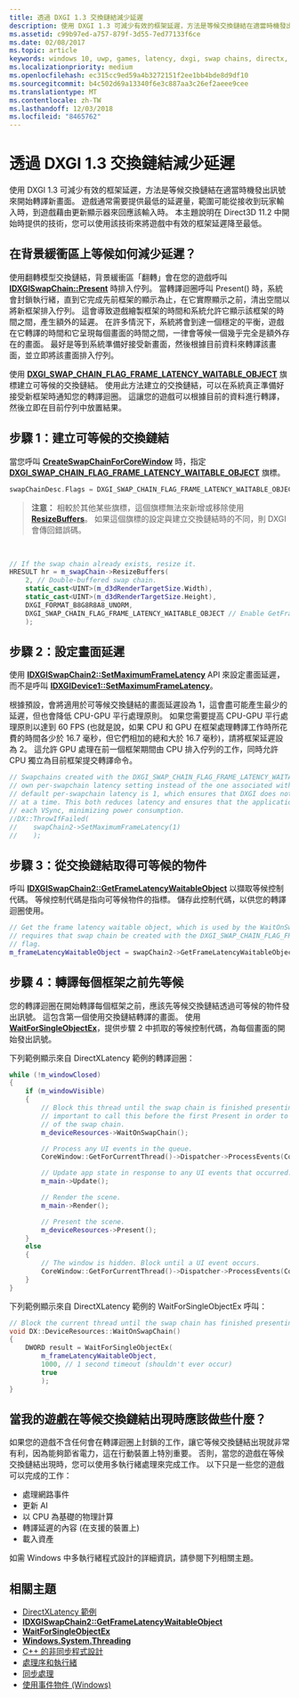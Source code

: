 ```yaml
---
title: 透過 DXGI 1.3 交換鏈結減少延遲
description: 使用 DXGI 1.3 可減少有效的框架延遲，方法是等候交換鏈結在適當時機發出訊號來開始轉譯新畫面。
ms.assetid: c99b97ed-a757-879f-3d55-7ed77133f6ce
ms.date: 02/08/2017
ms.topic: article
keywords: windows 10, uwp, games, latency, dxgi, swap chains, directx, 遊戲, 延遲, 交換鏈結
ms.localizationpriority: medium
ms.openlocfilehash: ec315cc9ed59a4b3272151f2ee1bb4bde8d9df10
ms.sourcegitcommit: b4c502d69a13340f6e3c887aa3c26ef2aeee9cee
ms.translationtype: MT
ms.contentlocale: zh-TW
ms.lasthandoff: 12/03/2018
ms.locfileid: "8465762"
---
```

# <a name="reduce-latency-with-dxgi-13-swap-chains"></a>透過 DXGI 1.3 交換鏈結減少延遲



使用 DXGI 1.3 可減少有效的框架延遲，方法是等候交換鏈結在適當時機發出訊號來開始轉譯新畫面。 遊戲通常需要提供最低的延遲量，範圍可能從接收到玩家輸入時，到遊戲藉由更新顯示器來回應該輸入時。 本主題說明在 Direct3D 11.2 中開始時提供的技術，您可以使用該技術來將遊戲中有效的框架延遲降至最低。

## <a name="how-does-waiting-on-the-back-buffer-reduce-latency"></a>在背景緩衝區上等候如何減少延遲？


使用翻轉模型交換鏈結，背景緩衝區「翻轉」會在您的遊戲呼叫 [**IDXGISwapChain::Present**](https://msdn.microsoft.com/library/windows/desktop/bb174576) 時排入佇列。 當轉譯迴圈呼叫 Present() 時，系統會封鎖執行緒，直到它完成先前框架的顯示為止，在它實際顯示之前，清出空間以將新框架排入佇列。 這會導致遊戲繪製框架的時間和系統允許它顯示該框架的時間之間，產生額外的延遲。 在許多情況下，系統將會到達一個穩定的平衡，遊戲在它轉譯的時間和它呈現每個畫面的時間之間，一律會等候一個幾乎完全是額外存在的畫面。 最好是等到系統準備好接受新畫面，然後根據目前資料來轉譯該畫面，並立即將該畫面排入佇列。

使用 [**DXGI_SWAP_CHAIN_FLAG_FRAME_LATENCY_WAITABLE_OBJECT**](https://msdn.microsoft.com/library/windows/desktop/bb173076) 旗標建立可等候的交換鏈結。 使用此方法建立的交換鏈結，可以在系統真正準備好接受新框架時通知您的轉譯迴圈。 這讓您的遊戲可以根據目前的資料進行轉譯，然後立即在目前佇列中放置結果。

## <a name="step-1-create-a-waitable-swap-chain"></a>步驟 1：建立可等候的交換鏈結


當您呼叫 [**CreateSwapChainForCoreWindow**](https://msdn.microsoft.com/library/windows/desktop/hh404559) 時，指定 [**DXGI\_SWAP\_CHAIN\_FLAG\_FRAME\_LATENCY\_WAITABLE\_OBJECT**](https://msdn.microsoft.com/library/windows/desktop/bb173076) 旗標。

```cpp
swapChainDesc.Flags = DXGI_SWAP_CHAIN_FLAG_FRAME_LATENCY_WAITABLE_OBJECT; // Enable GetFrameLatencyWaitableObject().
```

> **注意：** 相較於其他某些旗標，這個旗標無法來新增或移除使用[**ResizeBuffers**](https://msdn.microsoft.com/library/windows/desktop/bb174577)。 如果這個旗標的設定與建立交換鏈結時的不同，則 DXGI 會傳回錯誤碼。

 

```cpp
// If the swap chain already exists, resize it.
HRESULT hr = m_swapChain->ResizeBuffers(
    2, // Double-buffered swap chain.
    static_cast<UINT>(m_d3dRenderTargetSize.Width),
    static_cast<UINT>(m_d3dRenderTargetSize.Height),
    DXGI_FORMAT_B8G8R8A8_UNORM,
    DXGI_SWAP_CHAIN_FLAG_FRAME_LATENCY_WAITABLE_OBJECT // Enable GetFrameLatencyWaitableObject().
    );
```

## <a name="step-2-set-the-frame-latency"></a>步驟 2：設定畫面延遲


使用 [**IDXGISwapChain2::SetMaximumFrameLatency**](https://msdn.microsoft.com/library/windows/desktop/dn268313) API 來設定畫面延遲，而不是呼叫 [**IDXGIDevice1::SetMaximumFrameLatency**](https://msdn.microsoft.com/library/windows/desktop/ff471334)。

根據預設，會將適用於可等候交換鏈結的畫面延遲設為 1，這會盡可能產生最少的延遲，但也會降低 CPU-GPU 平行處理原則。 如果您需要提高 CPU-GPU 平行處理原則以達到 60 FPS (也就是說，如果 CPU 和 GPU 在框架處理轉譯工作時所花費的時間各少於 16.7 毫秒，但它們相加的總和大於 16.7 毫秒)，請將框架延遲設為 2。 這允許 GPU 處理在前一個框架期間由 CPU 排入佇列的工作，同時允許 CPU 獨立為目前框架提交轉譯命令。

```cpp
// Swapchains created with the DXGI_SWAP_CHAIN_FLAG_FRAME_LATENCY_WAITABLE_OBJECT flag use their
// own per-swapchain latency setting instead of the one associated with the DXGI device. The
// default per-swapchain latency is 1, which ensures that DXGI does not queue more than one frame
// at a time. This both reduces latency and ensures that the application will only render after
// each VSync, minimizing power consumption.
//DX::ThrowIfFailed(
//    swapChain2->SetMaximumFrameLatency(1)
//    );
```

## <a name="step-3-get-the-waitable-object-from-the-swap-chain"></a>步驟 3：從交換鏈結取得可等候的物件


呼叫 [**IDXGISwapChain2::GetFrameLatencyWaitableObject**](https://msdn.microsoft.com/library/windows/desktop/dn268309) 以擷取等候控制代碼。 等候控制代碼是指向可等候物件的指標。 儲存此控制代碼，以供您的轉譯迴圈使用。

```cpp
// Get the frame latency waitable object, which is used by the WaitOnSwapChain method. This
// requires that swap chain be created with the DXGI_SWAP_CHAIN_FLAG_FRAME_LATENCY_WAITABLE_OBJECT
// flag.
m_frameLatencyWaitableObject = swapChain2->GetFrameLatencyWaitableObject();
```

## <a name="step-4-wait-before-rendering-each-frame"></a>步驟 4：轉譯每個框架之前先等候


您的轉譯迴圈在開始轉譯每個框架之前，應該先等候交換鏈結透過可等候的物件發出訊號。 這包含第一個使用交換鏈結轉譯的畫面。 使用 [**WaitForSingleObjectEx**](https://msdn.microsoft.com/library/windows/desktop/ms687036)，提供步驟 2 中抓取的等候控制代碼，為每個畫面的開始發出訊號。

下列範例顯示來自 DirectXLatency 範例的轉譯迴圈：

```cpp
while (!m_windowClosed)
{
    if (m_windowVisible)
    {
        // Block this thread until the swap chain is finished presenting. Note that it is
        // important to call this before the first Present in order to minimize the latency
        // of the swap chain.
        m_deviceResources->WaitOnSwapChain();

        // Process any UI events in the queue.
        CoreWindow::GetForCurrentThread()->Dispatcher->ProcessEvents(CoreProcessEventsOption::ProcessAllIfPresent);

        // Update app state in response to any UI events that occurred.
        m_main->Update();

        // Render the scene.
        m_main->Render();

        // Present the scene.
        m_deviceResources->Present();
    }
    else
    {
        // The window is hidden. Block until a UI event occurs.
        CoreWindow::GetForCurrentThread()->Dispatcher->ProcessEvents(CoreProcessEventsOption::ProcessOneAndAllPending);
    }
}
```

下列範例顯示來自 DirectXLatency 範例的 WaitForSingleObjectEx 呼叫：

```cpp
// Block the current thread until the swap chain has finished presenting.
void DX::DeviceResources::WaitOnSwapChain()
{
    DWORD result = WaitForSingleObjectEx(
        m_frameLatencyWaitableObject,
        1000, // 1 second timeout (shouldn't ever occur)
        true
        );
}
```

## <a name="what-should-my-game-do-while-it-waits-for-the-swap-chain-to-present"></a>當我的遊戲在等候交換鏈結出現時應該做些什麼？


如果您的遊戲不含任何會在轉譯迴圈上封鎖的工作，讓它等候交換鏈結出現就非常有利，因為能夠節省電力，這在行動裝置上特別重要。 否則，當您的遊戲在等候交換鏈結出現時，您可以使用多執行緒處理來完成工作。 以下只是一些您的遊戲可以完成的工作：

-   處理網路事件
-   更新 AI
-   以 CPU 為基礎的物理計算
-   轉譯延遲的內容 (在支援的裝置上)
-   載入資產

如需 Windows 中多執行緒程式設計的詳細資訊，請參閱下列相關主題。

## <a name="related-topics"></a>相關主題


* [DirectXLatency 範例](http://go.microsoft.com/fwlink/p/?LinkID=317361)
* [**IDXGISwapChain2::GetFrameLatencyWaitableObject**](https://msdn.microsoft.com/library/windows/desktop/dn268309)
* [**WaitForSingleObjectEx**](https://msdn.microsoft.com/library/windows/desktop/ms687036)
* [**Windows.System.Threading**](https://msdn.microsoft.com/library/windows/apps/br229642)
* [C++ 的非同步程式設計](https://msdn.microsoft.com/library/windows/apps/mt187334)
* [處理序和執行緒](https://msdn.microsoft.com/library/windows/desktop/ms684841)
* [同步處理](https://msdn.microsoft.com/library/windows/desktop/ms686353)
* [使用事件物件 (Windows)](https://msdn.microsoft.com/library/windows/desktop/ms686915)

 

 




